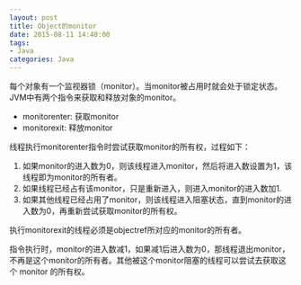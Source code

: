 ```yaml
---
layout: post
title: Object的monitor
date: 2015-08-11 14:40:00
tags:
- Java
categories: Java
---
```




每个对象有一个监视器锁（monitor）。当monitor被占用时就会处于锁定状态。JVM中有两个指令来获取和释放对象的monitor。
* monitorenter: 获取monitor
* monitorexit: 释放monitor

线程执行monitorenter指令时尝试获取monitor的所有权，过程如下：
1. 如果monitor的进入数为0，则该线程进入monitor，然后将进入数设置为1，该线程即为monitor的所有者。
2. 如果线程已经占有该monitor，只是重新进入，则进入monitor的进入数加1.
3. 如果其他线程已经占用了monitor，则该线程进入阻塞状态，直到monitor的进入数为0，再重新尝试获取monitor的所有权。

执行monitorexit的线程必须是objectref所对应的monitor的所有者。

指令执行时，monitor的进入数减1，如果减1后进入数为0，那线程退出monitor，不再是这个monitor的所有者。其他被这个monitor阻塞的线程可以尝试去获取这个 monitor 的所有权。 
